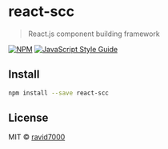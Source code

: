 # react-scc

> React.js component building framework

[![NPM](https://img.shields.io/npm/v/react-scc.svg)](https://www.npmjs.com/package/react-scc) [![JavaScript Style Guide](https://img.shields.io/badge/code_style-standard-brightgreen.svg)](https://standardjs.com)

## Install

```bash
npm install --save react-scc
```

## License

MIT © [ravid7000](https://github.com/ravid7000)
